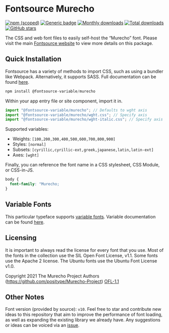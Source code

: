 # Fontsource Murecho

[![npm (scoped)](https://img.shields.io/npm/v/@fontsource/murecho?color=brightgreen)](https://www.npmjs.com/package/@fontsource/murecho) [![Generic badge](https://img.shields.io/badge/fontsource-passing-brightgreen)](https://github.com/fontsource/fontsource) [![Monthly downloads](https://badgen.net/npm/dm/@fontsource/murecho)](https://github.com/fontsource/fontsource) [![Total downloads](https://badgen.net/npm/dt/@fontsource/murecho)](https://github.com/fontsource/fontsource) [![GitHub stars](https://img.shields.io/github/stars/fontsource/fontsource.svg?style=social&label=Star)](https://github.com/fontsource/fontsource/stargazers)

The CSS and web font files to easily self-host the “Murecho” font. Please visit the main [Fontsource website](https://fontsource.org/fonts/murecho) to view more details on this package.

## Quick Installation

Fontsource has a variety of methods to import CSS, such as using a bundler like Webpack. Alternatively, it supports SASS. Full documentation can be found [here](https://beta.fontsource.org/docs/getting-started/introduction).

```javascript
npm install @fontsource-variable/murecho
```

Within your app entry file or site component, import it in.

```javascript
import "@fontsource-variable/murecho"; // Defaults to wght axis
import "@fontsource-variable/murecho/wght.css"; // Specify axis
import "@fontsource-variable/murecho/wght-italic.css"; // Specify axis and style

```

Supported variables:
- Weights: `[100,200,300,400,500,600,700,800,900]`
- Styles: `[normal]`
- Subsets: `[cyrillic,cyrillic-ext,greek,japanese,latin,latin-ext]`
- Axes: `[wght]`

Finally, you can reference the font name in a CSS stylesheet, CSS Module, or CSS-in-JS.

```css
body {
  font-family: "Murecho;
}
```

## Variable Fonts

This particular typeface supports [variable fonts](https://developer.mozilla.org/en-US/docs/Web/CSS/CSS_Fonts/Variable_Fonts_Guide).
Variable documentation can be found [here](https://fontsource.org/docs/variable-fonts).

## Licensing
It is important to always read the license for every font that you use.
Most of the fonts in the collection use the SIL Open Font License, v1.1. Some fonts use the Apache 2 license. The Ubuntu fonts use the Ubuntu Font License v1.0.

Copyright 2021 The Murecho Project Authors (https://github.com/positype/Murecho-Project)
[OFL-1.1](http://scripts.sil.org/OFL)

## Other Notes
Font version (provided by source): `v10`.
Feel free to star and contribute new ideas to this repository that aim to improve the performance of font loading, as well as expanding the existing library we already have. Any suggestions or ideas can be voiced via an [issue](https://github.com/fontsource/fontsource/issues).